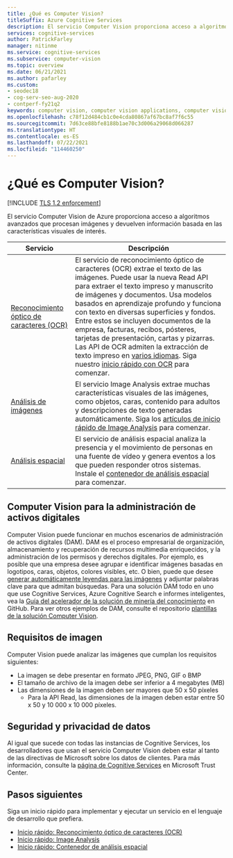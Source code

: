 ```yaml
---
title: ¿Qué es Computer Vision?
titleSuffix: Azure Cognitive Services
description: El servicio Computer Vision proporciona acceso a algoritmos avanzados para procesar imágenes y devolver información.
services: cognitive-services
author: PatrickFarley
manager: nitinme
ms.service: cognitive-services
ms.subservice: computer-vision
ms.topic: overview
ms.date: 06/21/2021
ms.author: pafarley
ms.custom:
- seodec18
- cog-serv-seo-aug-2020
- contperf-fy21q2
keywords: computer vision, computer vision applications, computer vision service
ms.openlocfilehash: c78f12d484cb1c0e4cda80867af67bc8af7f6c55
ms.sourcegitcommit: 7d63ce88bfe8188b1ae70c3d006a29068d066287
ms.translationtype: HT
ms.contentlocale: es-ES
ms.lasthandoff: 07/22/2021
ms.locfileid: "114460250"
---
```

# <a name="what-is-computer-vision"></a>¿Qué es Computer Vision?

[!INCLUDE [TLS 1.2 enforcement](../../../includes/cognitive-services-tls-announcement.md)]

El servicio Computer Vision de Azure proporciona acceso a algoritmos avanzados que procesan imágenes y devuelven información basada en las características visuales de interés. 

| Servicio|Descripción|
|---|---|
| [Reconocimiento óptico de caracteres (OCR)](overview-ocr.md)|El servicio de reconocimiento óptico de caracteres (OCR) extrae el texto de las imágenes. Puede usar la nueva Read API para extraer el texto impreso y manuscrito de imágenes y documentos. Usa modelos basados en aprendizaje profundo y funciona con texto en diversas superficies y fondos. Entre estos se incluyen documentos de la empresa, facturas, recibos, pósteres, tarjetas de presentación, cartas y pizarras. Las API de OCR admiten la extracción de texto impreso en [varios idiomas](./language-support.md). Siga nuestro [inicio rápido con OCR](quickstarts-sdk/client-library.md) para comenzar.|
|[Análisis de imágenes](overview-image-analysis.md)| El servicio Image Analysis extrae muchas características visuales de las imágenes, como objetos, caras, contenido para adultos y descripciones de texto generadas automáticamente. Siga los [artículos de inicio rápido de Image Analysis](quickstarts-sdk/image-analysis-client-library.md) para comenzar.|
| [Análisis espacial](intro-to-spatial-analysis-public-preview.md)| El servicio de análisis espacial analiza la presencia y el movimiento de personas en una fuente de vídeo y genera eventos a los que pueden responder otros sistemas. Instale el [contenedor de análisis espacial](spatial-analysis-container.md) para comenzar.|

## <a name="computer-vision-for-digital-asset-management"></a>Computer Vision para la administración de activos digitales

Computer Vision puede funcionar en muchos escenarios de administración de activos digitales (DAM). DAM es el proceso empresarial de organización, almacenamiento y recuperación de recursos multimedia enriquecidos, y la administración de los permisos y derechos digitales. Por ejemplo, es posible que una empresa desee agrupar e identificar imágenes basadas en logotipos, caras, objetos, colores visibles, etc. O bien, puede que desee [generar automáticamente leyendas para las imágenes](./Tutorials/storage-lab-tutorial.md) y adjuntar palabras clave para que admitan búsquedas. Para una solución DAM todo en uno que use Cognitive Services, Azure Cognitive Search e informes inteligentes, vea la [Guía del acelerador de la solución de minería del conocimiento](https://github.com/Azure-Samples/azure-search-knowledge-mining) en GitHub. Para ver otros ejemplos de DAM, consulte el repositorio [plantillas de la solución Computer Vision](https://github.com/Azure-Samples/Cognitive-Services-Vision-Solution-Templates).

## <a name="image-requirements"></a>Requisitos de imagen

Computer Vision puede analizar las imágenes que cumplan los requisitos siguientes:

- La imagen se debe presentar en formato JPEG, PNG, GIF o BMP
- El tamaño de archivo de la imagen debe ser inferior a 4 megabytes (MB)
- Las dimensiones de la imagen deben ser mayores que 50 x 50 píxeles
  - Para la API Read, las dimensiones de la imagen deben estar entre 50 x 50 y 10 000 x 10 000 píxeles.

## <a name="data-privacy-and-security"></a>Seguridad y privacidad de datos

Al igual que sucede con todas las instancias de Cognitive Services, los desarrolladores que usan el servicio Computer Vision deben estar al tanto de las directivas de Microsoft sobre los datos de clientes. Para más información, consulte la [página de Cognitive Services](https://www.microsoft.com/trustcenter/cloudservices/cognitiveservices) en Microsoft Trust Center.

## <a name="next-steps"></a>Pasos siguientes

Siga un inicio rápido para implementar y ejecutar un servicio en el lenguaje de desarrollo que prefiera.

* [Inicio rápido: Reconocimiento óptico de caracteres (OCR)](quickstarts-sdk/client-library.md)
* [Inicio rápido: Image Analysis](quickstarts-sdk/image-analysis-client-library.md)
* [Inicio rápido: Contenedor de análisis espacial](spatial-analysis-container.md)
